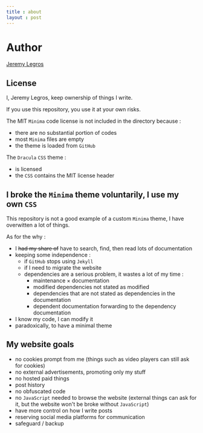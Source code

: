 ```yaml
---
title : about
layout : post
---
```

# Author

[Jeremy Legros](https://github.com/jeremyvlegros)

## License

I, Jeremy Legros, keep ownership of things I write.

If you use this repository, you use it at your own risks.

The MIT `Minima` code license is not included in the directory because :
- there are no substantial portion of codes
- most `Minima` files are empty
- the theme is loaded from `GitHub`

The `Dracula` `CSS` theme :
- is licensed
- the `CSS` contains the MIT license header

## I broke the `Minima` theme voluntarily, I use my own `CSS`

This repository is not a good example of a custom `Minima` theme, I have overwitten a lot of things.

As for the why :
- I ~~had my share of~~ have to search, find, then read lots of documentation
- keeping some independence :
  - if `GitHub` stops using `Jekyll`
  - if I need to migrate the website
  - dependencies are a serious problem, it wastes a lot of my time :
    - maintenance × documentation
    - modified dependencies not stated as modified
    - dependencies that are not stated as dependencies in the documentation
    - dependent documentation forwarding to the dependency documentation
- I know my code, I can modify it
- paradoxically, to have a minimal theme

## My website goals
- no cookies prompt from me (things such as video players can still ask for cookies)
- no external advertisements, promoting only my stuff
- no hosted paid things
- post history
- no obfuscated code
- no `JavaScript` needed to browse the website (external things can ask for it, but the website won't be broke without `JavaScript`)
- have more control on how I write posts
- reserving social media platforms for communication
- safeguard / backup
